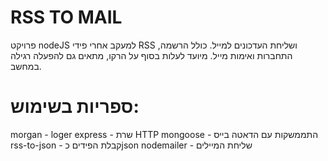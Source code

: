 # RSS TO MAIL
פרויקט nodeJS למעקב אחרי פידי RSS ושליחת העדכונים למייל.
כולל הרשמה, התחברות ואימות מייל.
מיועד לעלות בסוף על הרקו, מתאים גם להפעלה רגילה במחשב.

# ספריות בשימוש:
morgan - loger
express - שרת HTTP
mongoose - התממשקות עם הדאטה בייס
rss-to-json - קבלת הפידים כjson
nodemailer - שליחת המיילים

